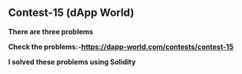 ## Contest-15 (dApp World)

**There are three problems**

**Check the problems:-https://dapp-world.com/contests/contest-15**

**I solved these problems using Solidity**
